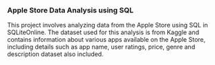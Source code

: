 ### Apple Store Data Analysis using SQL

This project involves analyzing data from the Apple Store using SQL in SQLiteOnline. The dataset used for this analysis is from Kaggle and contains information about various apps available on the Apple Store, including details such as app name, user ratings, price, genre and description dataset also included.
